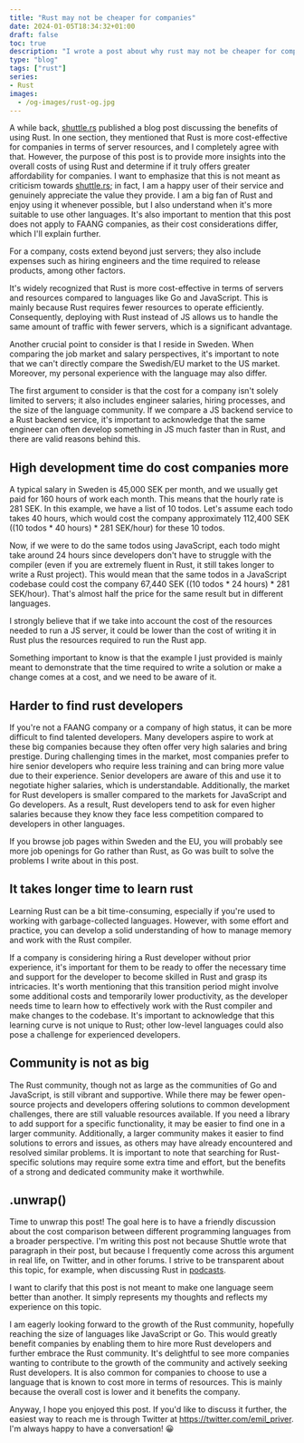 ```yaml
---
title: "Rust may not be cheaper for companies"
date: 2024-01-05T18:34:32+01:00
draft: false
toc: true
description: "I wrote a post about why rust may not be cheaper for companies" 
type: "blog"
tags: ["rust"]
series:
- Rust
images:
  - /og-images/rust-og.jpg
---
```


A while back, [shuttle.rs](http://shuttle.rs/) published a blog post discussing the benefits of using Rust. In one section, they mentioned that Rust is more cost-effective for companies in terms of server resources, and I completely agree with that. However, the purpose of this post is to provide more insights into the overall costs of using Rust and determine if it truly offers greater affordability for companies. I want to emphasize that this is not meant as criticism towards [shuttle.rs](http://shuttle.rs/); in fact, I am a happy user of their service and genuinely appreciate the value they provide. I am a big fan of Rust and enjoy using it whenever possible, but I also understand when it's more suitable to use other languages. It's also important to mention that this post does not apply to FAANG companies, as their cost considerations differ, which I'll explain further.

For a company, costs extend beyond just servers; they also include expenses such as hiring engineers and the time required to release products, among other factors.

It's widely recognized that Rust is more cost-effective in terms of servers and resources compared to languages like Go and JavaScript. This is mainly because Rust requires fewer resources to operate efficiently. Consequently, deploying with Rust instead of JS allows us to handle the same amount of traffic with fewer servers, which is a significant advantage.

Another crucial point to consider is that I reside in Sweden. When comparing the job market and salary perspectives, it's important to note that we can't directly compare the Swedish/EU market to the US market. Moreover, my personal experience with the language may also differ.

The first argument to consider is that the cost for a company isn't solely limited to servers; it also includes engineer salaries, hiring processes, and the size of the language community. If we compare a JS backend service to a Rust backend service, it's important to acknowledge that the same engineer can often develop something in JS much faster than in Rust, and there are valid reasons behind this.

##  High development time do cost companies more

A typical salary in Sweden is 45,000 SEK per month, and we usually get paid for 160 hours of work each month. This means that the hourly rate is 281 SEK. In this example, we have a list of 10 todos. Let's assume each todo takes 40 hours, which would cost the company approximately 112,400 SEK ((10 todos * 40 hours) * 281 SEK/hour) for these 10 todos.

Now, if we were to do the same todos using JavaScript, each todo might take around 24 hours since developers don't have to struggle with the compiler (even if you are extremely fluent in Rust, it still takes longer to write a Rust project). This would mean that the same todos in a JavaScript codebase could cost the company 67,440 SEK ((10 todos * 24 hours) * 281 SEK/hour). That's almost half the price for the same result but in different languages.

I strongly believe that if we take into account the cost of the resources needed to run a JS server, it could be lower than the cost of writing it in Rust plus the resources required to run the Rust app.

Something important to know is that the example I just provided is mainly meant to demonstrate that the time required to write a solution or make a change comes at a cost, and we need to be aware of it.

## Harder to find rust developers

If you're not a FAANG company or a company of high status, it can be more difficult to find talented developers. Many developers aspire to work at these big companies because they often offer very high salaries and bring prestige. During challenging times in the market, most companies prefer to hire senior developers who require less training and can bring more value due to their experience. Senior developers are aware of this and use it to negotiate higher salaries, which is understandable. Additionally, the market for Rust developers is smaller compared to the markets for JavaScript and Go developers. As a result, Rust developers tend to ask for even higher salaries because they know they face less competition compared to developers in other languages.

If you browse job pages within Sweden and the EU, you will probably see more job openings for Go rather than Rust, as Go was built to solve the problems I write about in this post.

## It takes longer time to learn rust

Learning Rust can be a bit time-consuming, especially if you're used to working with garbage-collected languages. However, with some effort and practice, you can develop a solid understanding of how to manage memory and work with the Rust compiler.

If a company is considering hiring a Rust developer without prior experience, it's important for them to be ready to offer the necessary time and support for the developer to become skilled in Rust and grasp its intricacies. It's worth mentioning that this transition period might involve some additional costs and temporarily lower productivity, as the developer needs time to learn how to effectively work with the Rust compiler and make changes to the codebase. It's important to acknowledge that this learning curve is not unique to Rust; other low-level languages could also pose a challenge for experienced developers.

## Community is not as big

The Rust community, though not as large as the communities of Go and JavaScript, is still vibrant and supportive. While there may be fewer open-source projects and developers offering solutions to common development challenges, there are still valuable resources available. If you need a library to add support for a specific functionality, it may be easier to find one in a larger community. Additionally, a larger community makes it easier to find solutions to errors and issues, as others may have already encountered and resolved similar problems. It is important to note that searching for Rust-specific solutions may require some extra time and effort, but the benefits of a strong and dedicated community make it worthwhile.

## .unwrap()

Time to unwrap this post! The goal here is to have a friendly discussion about the cost comparison between different programming languages from a broader perspective. I'm writing this post not because Shuttle wrote that paragraph in their post, but because I frequently come across this argument in real life, on Twitter, and in other forums. I strive to be transparent about this topic, for example, when discussing Rust in [podcasts](https://kodsnack.se/563/).

I want to clarify that this post is not meant to make one language seem better than another. It simply represents my thoughts and reflects my experience on this topic.

I am eagerly looking forward to the growth of the Rust community, hopefully reaching the size of languages like JavaScript or Go. This would greatly benefit companies by enabling them to hire more Rust developers and further embrace the Rust community. It's delightful to see more companies wanting to contribute to the growth of the community and actively seeking Rust developers.
It is also common for companies to choose to use a language that is known to cost more in terms of resources. This is mainly because the overall cost is lower and it benefits the company.

Anyway, I hope you enjoyed this post. If you'd like to discuss it further, the easiest way to reach me is through Twitter at https://twitter.com/emil_priver. I'm always happy to have a conversation! 😀
